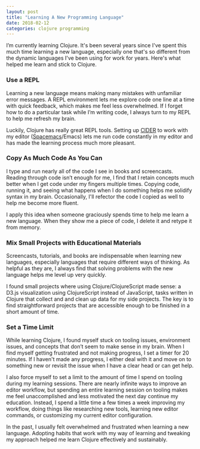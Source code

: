 ```yaml
---
layout: post
title: "Learning A New Programming Language"
date: 2018-02-12
categories: clojure programming
---
```


I’m currently learning Clojure.
It's been several years since I've spent this much time learning a new language,
especially one that's so different from the dynamic languages I've been using for work for years.
Here's what helped me learn and stick to Clojure.


### Use a REPL

Learning a new language means making many mistakes with unfamiliar error messages.
A REPL environment lets me explore code one line at a time with quick feedback, which makes me feel less overwhelmed.
If I forget how to do a particular task while I’m writing code, I always turn to my REPL to help me refresh my brain.

Luckily, Clojure has really great REPL tools.
Setting up [CIDER](https://cider.readthedocs.io/en/latest/) to work with my editor
([Spacemacs](http://spacemacs.org/)/Emacs) lets me run code constantly in my editor and has made the
learning process much more pleasant.


### Copy As Much Code As You Can

I type and run nearly all of the code I see in books and screencasts.
Reading through code isn’t enough for me, I find that I retain concepts much better when I get code under my fingers multiple times.
Copying code, running it, and seeing what happens when I do something helps me solidify syntax in my brain.
Occasionally, I'll refector the code I copied as well to help me become more fluent.

I apply this idea when someone graciously spends time to help me learn a new language.
When they show me a piece of code, I delete it and retype it from memory.


### Mix Small Projects with Educational Materials

Screencasts, tutorials, and books are indispensable when learning new languages, especially languages that require different ways of thinking.
As helpful as they are, I always find that solving problems with the new language helps me level up very quickly.

I found small projects where using Clojure/ClojureScript made sense:
a D3.js visualization using ClojureScript instead of JavaScript,
tasks written in Clojure that collect and and clean up data for my side projects.
The key is to find straightforward projects that are accessible enough to be finished in a short amount of time.


### Set a Time Limit

While learning Clojure, I found myself stuck on tooling issues, environment issues, and concepts that don’t seem to make sense in my brain.
When I find myself getting frustrated and not making progress, I set a timer for 20 minutes.
If I haven't made any progress, I either deal with it and move on to something new or revisit the issue when I have a clear head or can get help. 

I also force myself to set a limit to the amount of time I spend on tooling during my learning sessions.
There are nearly infinite ways to improve an editor workflow, but spending an entire learning session on tooling makes me feel unaccomplished and less motivated the next day continue my education.
Instead, I spend a little time a few times a week improving my workflow, doing things like researching new tools, learning new editor commands, or customizing my current editor configuration.

In the past, I usually felt overwhelmed and frustrated when learning a new language.
Adopting habits that work with my way of learning and tweaking my approach helped me learn Clojure effectively and sustainably.
